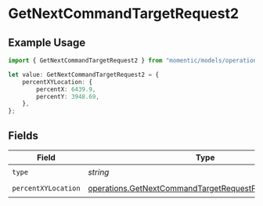 # GetNextCommandTargetRequest2

## Example Usage

```typescript
import { GetNextCommandTargetRequest2 } from "momentic/models/operations";

let value: GetNextCommandTargetRequest2 = {
    percentXYLocation: {
        percentX: 6439.9,
        percentY: 3948.69,
    },
};
```

## Fields

| Field                                                                                                                              | Type                                                                                                                               | Required                                                                                                                           | Description                                                                                                                        |
| ---------------------------------------------------------------------------------------------------------------------------------- | ---------------------------------------------------------------------------------------------------------------------------------- | ---------------------------------------------------------------------------------------------------------------------------------- | ---------------------------------------------------------------------------------------------------------------------------------- |
| `type`                                                                                                                             | *string*                                                                                                                           | :heavy_check_mark:                                                                                                                 | N/A                                                                                                                                |
| `percentXYLocation`                                                                                                                | [operations.GetNextCommandTargetRequestPercentXYLocation](../../models/operations/getnextcommandtargetrequestpercentxylocation.md) | :heavy_check_mark:                                                                                                                 | N/A                                                                                                                                |